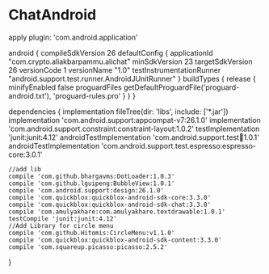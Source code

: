 # ChatAndroid
apply plugin: 'com.android.application'

android {
    compileSdkVersion 26
    defaultConfig {
        applicationId "com.crypto.aliakbarpammu.alichat"
        minSdkVersion 23
        targetSdkVersion 26
        versionCode 1
        versionName "1.0"
        testInstrumentationRunner "android.support.test.runner.AndroidJUnitRunner"
    }
    buildTypes {
        release {
            minifyEnabled false
            proguardFiles getDefaultProguardFile('proguard-android.txt'), 'proguard-rules.pro'
        }
    }
}

dependencies {
    implementation fileTree(dir: 'libs', include: ['*.jar'])
    implementation 'com.android.support:appcompat-v7:26.1.0'
    implementation 'com.android.support.constraint:constraint-layout:1.0.2'
    testImplementation 'junit:junit:4.12'
    androidTestImplementation 'com.android.support.test:runner:1.0.1'
    androidTestImplementation 'com.android.support.test.espresso:espresso-core:3.0.1'

    //add lib
    compile 'com.github.bhargavms:DotLoader:1.0.3'
    compile 'com.github.lguipeng:BubbleView:1.0.1'
    compile 'com.android.support:design:26.1.0'
    compile 'com.quickblox:quickblox-android-sdk-core:3.3.0'
    compile 'com.quickblox:quickblox-android-sdk-chat:3.3.0'
    compile 'com.amulyakhare:com.amulyakhare.textdrawable:1.0.1'
    testCompile 'junit:junit:4.12'
    //Add Library for circle menu
    compile 'com.github.Hitomis:CircleMenu:v1.1.0'
    compile 'com.quickblox:quickblox-android-sdk-content:3.3.0'
    compile 'com.squareup.picasso:picasso:2.5.2'
}
